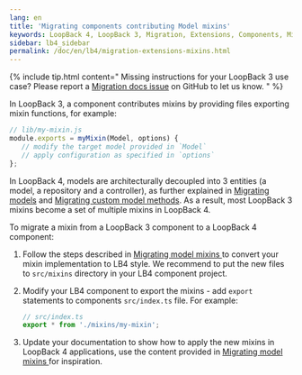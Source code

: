 ```yaml
---
lang: en
title: 'Migrating components contributing Model mixins'
keywords: LoopBack 4, LoopBack 3, Migration, Extensions, Components, Mixins
sidebar: lb4_sidebar
permalink: /doc/en/lb4/migration-extensions-mixins.html
---
```


{% include tip.html content="
Missing instructions for your LoopBack 3 use case? Please report a [Migration docs issue](https://github.com/strongloop/loopback-next/issues/new?labels=question,Migration,Docs&template=Migration_docs.md) on GitHub to let us know.
" %}

In LoopBack 3, a component contributes mixins by providing files exporting mixin
functions, for example:

```js
// lib/my-mixin.js
module.exports = myMixin(Model, options) {
   // modify the target model provided in `Model`
   // apply configuration as specified in `options`
};
```

In LoopBack 4, models are architecturally decoupled into 3 entities (a model, a
repository and a controller), as further explained in
[Migrating models](../models/overview.md) and
[Migrating custom model methods](../models/methods.md). As a result, most
LoopBack 3 mixins become a set of multiple mixins in LoopBack 4.

To migrate a mixin from a LoopBack 3 component to a LoopBack 4 component:

1. Follow the steps described in
   [Migrating model mixins ](https://loopback.io/doc/en/lb4/migration-models-mixins.html)
   to convert your mixin implementation to LB4 style. We recommend to put the
   new files to `src/mixins` directory in your LB4 component project.

2. Modify your LB4 component to export the mixins - add `export` statements to
   components `src/index.ts` file. For example:

   ```ts
   // src/index.ts
   export * from './mixins/my-mixin';
   ```

3. Update your documentation to show how to apply the new mixins in LoopBack 4
   applications, use the content provided in
   [Migrating model mixins ](https://loopback.io/doc/en/lb4/migration-models-mixins.html)
   for inspiration.
